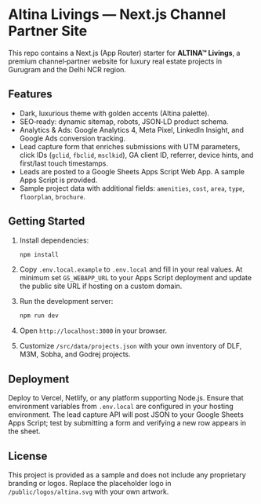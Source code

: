 # Altina Livings — Next.js Channel Partner Site

This repo contains a Next.js (App Router) starter for **ALTINA™ Livings**, a premium channel‑partner website for luxury real estate projects in Gurugram and the Delhi NCR region.

## Features

- Dark, luxurious theme with golden accents (Altina palette).
- SEO‑ready: dynamic sitemap, robots, JSON‑LD product schema.
- Analytics & Ads: Google Analytics 4, Meta Pixel, LinkedIn Insight, and Google Ads conversion tracking.
- Lead capture form that enriches submissions with UTM parameters, click IDs (`gclid`, `fbclid`, `msclkid`), GA client ID, referrer, device hints, and first/last touch timestamps.
- Leads are posted to a Google Sheets Apps Script Web App. A sample Apps Script is provided.
- Sample project data with additional fields: `amenities`, `cost`, `area`, `type`, `floorplan`, `brochure`.

## Getting Started

1. Install dependencies:

   ```bash
   npm install
   ```

2. Copy `.env.local.example` to `.env.local` and fill in your real values. At minimum set `GS_WEBAPP_URL` to your Apps Script deployment and update the public site URL if hosting on a custom domain.

3. Run the development server:

   ```bash
   npm run dev
   ```

4. Open `http://localhost:3000` in your browser.

5. Customize `/src/data/projects.json` with your own inventory of DLF, M3M, Sobha, and Godrej projects.

## Deployment

Deploy to Vercel, Netlify, or any platform supporting Node.js. Ensure that environment variables from `.env.local` are configured in your hosting environment. The lead capture API will post JSON to your Google Sheets Apps Script; test by submitting a form and verifying a new row appears in the sheet.

## License

This project is provided as a sample and does not include any proprietary branding or logos. Replace the placeholder logo in `/public/logos/altina.svg` with your own artwork.